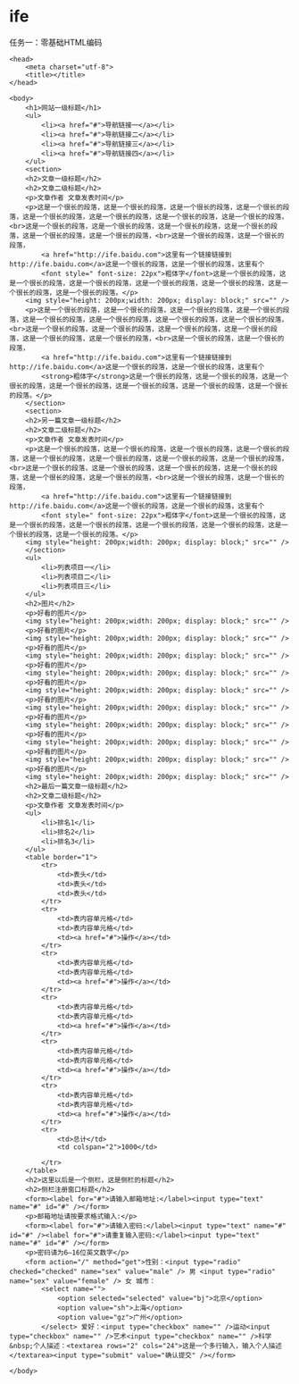 # ife
任务一：零基础HTML编码
<!DOCTYPE html>
<html>

	<head>
		<meta charset="utf-8">
		<title></title>
	</head>

	<body>
		<h1>网站一级标题</h1>
		<ul>
			<li><a href="#">导航链接一</a></li>
			<li><a href="#">导航链接二</a></li>
			<li><a href="#">导航链接三</a></li>
			<li><a href="#">导航链接四</a></li>
		</ul>
		<section>
		<h2>文章一级标题</h2>
		<h2>文章二级标题</h2>
		<p>文章作者 文章发表时间</p>
		<p>这是一个很长的段落，这是一个很长的段落，这是一个很长的段落，这是一个很长的段落，这是一个很长的段落，这是一个很长的段落，这是一个很长的段落，这是一个很长的段落，<br>这是一个很长的段落，这是一个很长的段落，这是一个很长的段落，这是一个很长的段落，这是一个很长的段落，这是一个很长的段落，<br>这是一个很长的段落，这是一个很长的段落，
			<a href="http://ife.baidu.com">这里有一个链接链接到http://ife.baidu.com</a>这是一个很长的段落，这是一个很长的段落，这里有个
			<font style=" font-size: 22px">粗体字</font>这是一个很长的段落，这是一个很长的段落，这是一个很长的段落，这是一个很长的段落，这是一个很长的段落，这是一个很长的段落，这是一个很长的段落。</p>
		<img style="height: 200px;width: 200px; display: block;" src="" />
		<p>这是一个很长的段落，这是一个很长的段落，这是一个很长的段落，这是一个很长的段落，这是一个很长的段落，这是一个很长的段落，这是一个很长的段落，这是一个很长的段落，<br>这是一个很长的段落，这是一个很长的段落，这是一个很长的段落，这是一个很长的段落，这是一个很长的段落，这是一个很长的段落，<br>这是一个很长的段落，这是一个很长的段落，
			<a href="http://ife.baidu.com">这里有一个链接链接到http://ife.baidu.com</a>这是一个很长的段落，这是一个很长的段落，这里有个
			<strong>粗体字</strong>这是一个很长的段落，这是一个很长的段落，这是一个很长的段落，这是一个很长的段落，这是一个很长的段落，这是一个很长的段落，这是一个很长的段落。</p>
		</section>
		<section>
		<h2>另一篇文章一级标题</h2>
		<h2>文章二级标题</h2>
		<p>文章作者 文章发表时间</p>
		<p>这是一个很长的段落，这是一个很长的段落，这是一个很长的段落，这是一个很长的段落，这是一个很长的段落，这是一个很长的段落，这是一个很长的段落，这是一个很长的段落，<br>这是一个很长的段落，这是一个很长的段落，这是一个很长的段落，这是一个很长的段落，这是一个很长的段落，这是一个很长的段落，<br>这是一个很长的段落，这是一个很长的段落，
			<a href="http://ife.baidu.com">这里有一个链接链接到http://ife.baidu.com</a>这是一个很长的段落，这是一个很长的段落，这里有个
			<font style=" font-size: 22px">粗体字</font>这是一个很长的段落，这是一个很长的段落，这是一个很长的段落，这是一个很长的段落，这是一个很长的段落，这是一个很长的段落，这是一个很长的段落。</p>
		<img style="height: 200px;width: 200px; display: block;" src="" />
		</section>
		<ul>
			<li>列表项目一</li>
			<li>列表项目二</li>
			<li>列表项目三</li>
		</ul>
		<h2>图片</h2>
		<p>好看的图片</p>
		<img style="height: 200px;width: 200px; display: block;" src="" />
		<p>好看的图片</p>
		<img style="height: 200px;width: 200px; display: block;" src="" />
		<p>好看的图片</p>
		<img style="height: 200px;width: 200px; display: block;" src="" />
		<p>好看的图片</p>
		<img style="height: 200px;width: 200px; display: block;" src="" />
		<p>好看的图片</p>
		<img style="height: 200px;width: 200px; display: block;" src="" />
		<p>好看的图片</p>
		<img style="height: 200px;width: 200px; display: block;" src="" />
		<p>好看的图片</p>
		<img style="height: 200px;width: 200px; display: block;" src="" />
		<p>好看的图片</p>
		<img style="height: 200px;width: 200px; display: block;" src="" />
		<p>好看的图片</p>
		<img style="height: 200px;width: 200px; display: block;" src="" />
		<p>好看的图片</p>
		<img style="height: 200px;width: 200px; display: block;" src="" />
		<h2>最后一篇文章一级标题</h2>
		<h2>文章二级标题</h2>
		<p>文章作者 文章发表时间</p>
		<ul>
			<li>排名1</li>
			<li>排名2</li>
			<li>排名3</li>
		</ul>
		<table border="1">
			<tr>
				<td>表头</td>
				<td>表头</td>
				<td>表头</td>
			</tr>
			<tr>
				<td>表内容单元格</td>
				<td>表内容单元格</td>
				<td><a href="#">操作</a></td>
			</tr>
			<tr>
				<td>表内容单元格</td>
				<td>表内容单元格</td>
				<td><a href="#">操作</a></td>
			</tr>
			<tr>
				<td>表内容单元格</td>
				<td>表内容单元格</td>
				<td><a href="#">操作</a></td>
			</tr>
			<tr>
				<td>表内容单元格</td>
				<td>表内容单元格</td>
				<td><a href="#">操作</a></td>
			</tr>
			<tr>
				<td>表内容单元格</td>
				<td>表内容单元格</td>
				<td><a href="#">操作</a></td>
			</tr>
			<tr>
				<td>总计</td>
				<td colspan="2">1000</td>

			</tr>
		</table>
		<h2>这里以后是一个侧栏，这是侧栏的标题</h2>
		<h2>侧栏注册窗口标题</h2>
		<form><label for="#">请输入邮箱地址:</label><input type="text" name="#" id="#" /></form>
		<p>邮箱地址请按要求格式输入:</p>
		<form><label for="#">请输入密码:</label><input type="text" name="#" id="#" /><label for="#">请重复输入密码:</label><input type="text" name="#" id="#" /></form>
		<p>密码请为6—16位英文数字</p>
		<form action="/" method="get">性别：<input type="radio" checked="checked" name="sex" value="male" /> 男 <input type="radio" name="sex" value="female" /> 女 城市：
			<select name="">
				<option selected="selected" value="bj">北京</option>
				<option value="sh">上海</option>
				<option value="gz">广州</option>
			</select> 爱好：<input type="checkbox" name="" />运动<input type="checkbox" name="" />艺术<input type="checkbox" name="" />科学&nbsp;个人描述：<textarea rows="2" cols="24">这是一个多行输入，输入个人描述</textarea><input type="submit" value="确认提交" /></form>

	</body>

</html>
